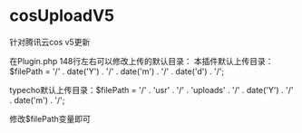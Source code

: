 # cosUploadV5
针对腾讯云cos v5更新

在Plugin.php 148行左右可以修改上传的默认目录：
本插件默认上传目录：$filePath = '/' . date('Y') . '/' . date('m') . '/' . date('d') . '/';

typecho默认上传目录：$filePath = '/' . 'usr' . '/' . 'uploads' . '/' . date('Y') . '/' . date('m') . '/';

修改$filePath变量即可
